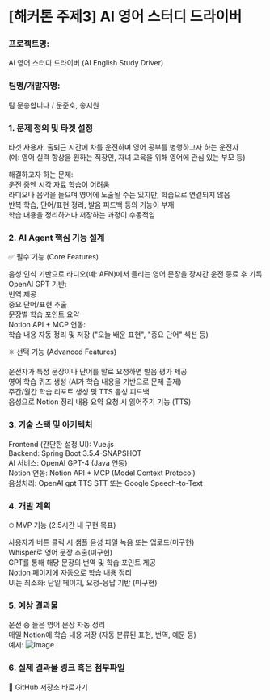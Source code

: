 # [해커톤 주제3] AI 영어 스터디 드라이버
### 프로젝트명:

AI 영어 스터디 드라이버 (AI English Study Driver)

### 팀명/개발자명:

팀 문송합니다 / 문준호, 송지원

### 1. 문제 정의 및 타겟 설정

타겟 사용자:
 출퇴근 시간에 차를 운전하며 영어 공부를 병행하고자 하는 운전자  
 (예: 영어 실력 향상을 원하는 직장인, 자녀 교육을 위해 영어에 관심 있는 부모 등)  

 
해결하고자 하는 문제:  
운전 중엔 시각 자료 학습이 어려움  
라디오나 음악을 들으며 영어에 노출될 수는 있지만, 학습으로 연결되지 않음  
반복 학습, 단어/표현 정리, 발음 피드백 등의 기능이 부재  
학습 내용을 정리하거나 저장하는 과정이 수동적임  


### 2. AI Agent 핵심 기능 설계

✅ 필수 기능 (Core Features)

음성 인식 기반으로 라디오(예: AFN)에서 들리는 영어 문장을 장시간 운전 종료 후 기록  
OpenAI GPT 기반:  
번역 제공  
중요 단어/표현 추출  
문장별 학습 포인트 요약  
Notion API + MCP 연동:  
학습 내용 자동 정리 및 저장 ("오늘 배운 표현", "중요 단어" 섹션 등)  

✳️ 선택 기능 (Advanced Features)

운전자가 특정 문장이나 단어를 말로 요청하면 발음 평가 제공  
영어 학습 퀴즈 생성 (AI가 학습 내용을 기반으로 문제 출제)  
주간/월간 학습 리포트 생성 및 TTS 음성 피드백  
음성으로 Notion 정리 내용 요약 요청 시 읽어주기 기능 (TTS)  


### 3. 기술 스택 및 아키텍처

Frontend (간단한 설정 UI): Vue.js  
Backend: Spring Boot 3.5.4-SNAPSHOT  
AI 서비스: OpenAI GPT-4 (Java 연동)  
Notion 연동: Notion API + MCP (Model Context Protocol)  
음성처리: OpenAI gpt TTS STT 또는 Google Speech-to-Text  


### 4. 개발 계획

⏱ MVP 기능 (2.5시간 내 구현 목표)  

 사용자가 버튼 클릭 시 샘플 음성 파일 녹음 또는 업로드(미구현)  
 Whisper로 영어 문장 추출(미구현)  
 GPT를 통해 해당 문장의 번역 및 학습 포인트 제공  
 Notion 페이지에 자동으로 학습 내용 정리  
 UI는 최소화: 단일 페이지, 요청-응답 기반 (미구현)  

 
### 5. 예상 결과물

운전 중 들은 영어 문장 자동 정리  
매일 Notion에 학습 내용 저장 (자동 분류된 표현, 번역, 예문 등)  
예시:
![Image](https://github.com/user-attachments/assets/dc0c8020-a618-4772-af21-c8f056f62a1c)


### 6. 실제 결과물 링크 혹은 첨부파일

🔗 GitHub 저장소 바로가기
